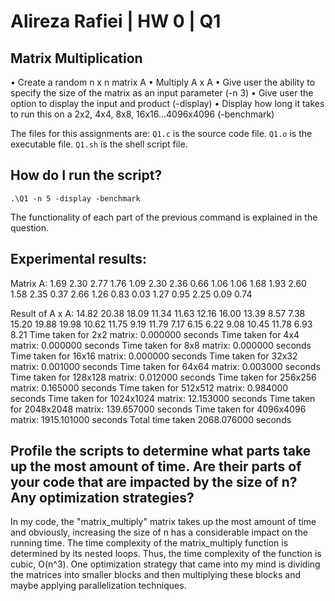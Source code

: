 # Alireza Rafiei | HW 0 | Q1

## Matrix Multiplication
•	Create a random n x n matrix  A
•	Multiply A x A
•	Give user the ability to specify the size of the matrix as an input parameter (-n 3)
•	Give user the option to display the input and product (-display)
•	Display how long it takes to run this on a
    2x2, 4x4, 8x8, 16x16…4096x4096 (-benchmark)

The files for this assignments are:
`Q1.c` is the source code file.
`Q1.o` is the executable file.
`Q1.sh` is the shell script file.

## How do I run the script?

    .\Q1 -n 5 -display -benchmark

The functionality of each part of the previous command is explained in the question.

## Experimental results:

Matrix A:
1.69 2.30 2.77 1.76 1.09 
2.30 2.36 0.66 1.06 1.06
1.68 1.93 2.60 1.58 2.35
0.37 2.66 1.26 0.83 0.03
1.27 0.95 2.25 0.09 0.74

Result of A x A:
14.82 20.38 18.09 11.34 11.63
12.16 16.00 13.39 8.57 7.38 
15.20 19.88 19.98 10.62 11.75
9.19 11.79 7.17 6.15 6.22
9.08 10.45 11.78 6.93 8.21
Time taken for 2x2 matrix: 0.000000 seconds
Time taken for 4x4 matrix: 0.000000 seconds
Time taken for 8x8 matrix: 0.000000 seconds
Time taken for 16x16 matrix: 0.000000 seconds
Time taken for 32x32 matrix: 0.001000 seconds
Time taken for 64x64 matrix: 0.003000 seconds
Time taken for 128x128 matrix: 0.012000 seconds
Time taken for 256x256 matrix: 0.165000 seconds
Time taken for 512x512 matrix: 0.984000 seconds
Time taken for 1024x1024 matrix: 12.153000 seconds
Time taken for 2048x2048 matrix: 139.657000 seconds
Time taken for 4096x4096 matrix: 1915.101000 seconds
Total time taken 2068.076000 seconds

## Profile the scripts to determine what parts take up the most amount of time. Are their parts of your code that are impacted by the size of n? Any optimization strategies?
In my code, the "matrix_multiply" matrix takes up the most amount of time and obviously, increasing the size of n has a considerable impact on the running time. 
The time complexity of the matrix_multiply function is determined by its nested loops. Thus, the time complexity of the function is cubic, O(n^3).
One optimization strategy that came into my mind is dividing the matrices into smaller blocks and then multiplying these blocks and maybe applying parallelization techniques.


